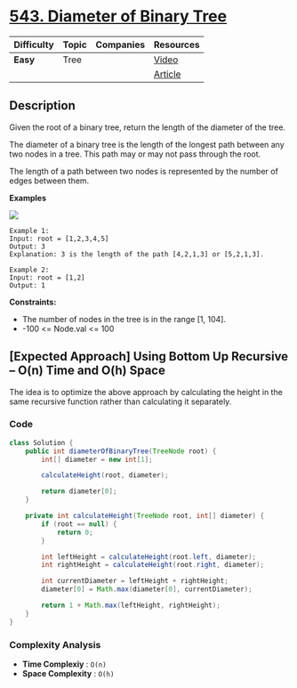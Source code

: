 # [543. Diameter of Binary Tree](https://leetcode.com/problems/diameter-of-binary-tree/description/)

| Difficulty | Topic | Companies | Resources   |
| ---------- | ----- | --------- | ----------- |
| **Easy**   | Tree  |           | [Video](https://youtu.be/Rezetez59Nk)   |
|            |       |           | [Article](https://www.geeksforgeeks.org/diameter-of-a-binary-tree/) |

## Description
Given the root of a binary tree, return the length of the diameter of the tree.

The diameter of a binary tree is the length of the longest path between any two nodes in a tree. This path may or may not pass through the root.

The length of a path between two nodes is represented by the number of edges between them.

**Examples**

![](https://assets.leetcode.com/uploads/2021/03/06/diamtree.jpg)

```
Example 1:
Input: root = [1,2,3,4,5]
Output: 3
Explanation: 3 is the length of the path [4,2,1,3] or [5,2,1,3].

Example 2:
Input: root = [1,2]
Output: 1
```

**Constraints:**

- The number of nodes in the tree is in the range [1, 104].
- -100 <= Node.val <= 100


## [Expected Approach] Using Bottom Up Recursive – O(n) Time and O(h) Space

The idea is to optimize the above approach by calculating the height in the same recursive function rather than calculating it separately.

### Code
```java
class Solution {
    public int diameterOfBinaryTree(TreeNode root) {
        int[] diameter = new int[1];

        calculateHeight(root, diameter);

        return diameter[0];
    }

    private int calculateHeight(TreeNode root, int[] diameter) {
        if (root == null) {
            return 0;
        }

        int leftHeight = calculateHeight(root.left, diameter);
        int rightHeight = calculateHeight(root.right, diameter);

        int currentDiameter = leftHeight + rightHeight;
        diameter[0] = Math.max(diameter[0], currentDiameter);

        return 1 + Math.max(leftHeight, rightHeight);
    }
}
```

### Complexity Analysis

- **Time Complexiy** : `O(n)`
- **Space Complexity** : `O(h)`